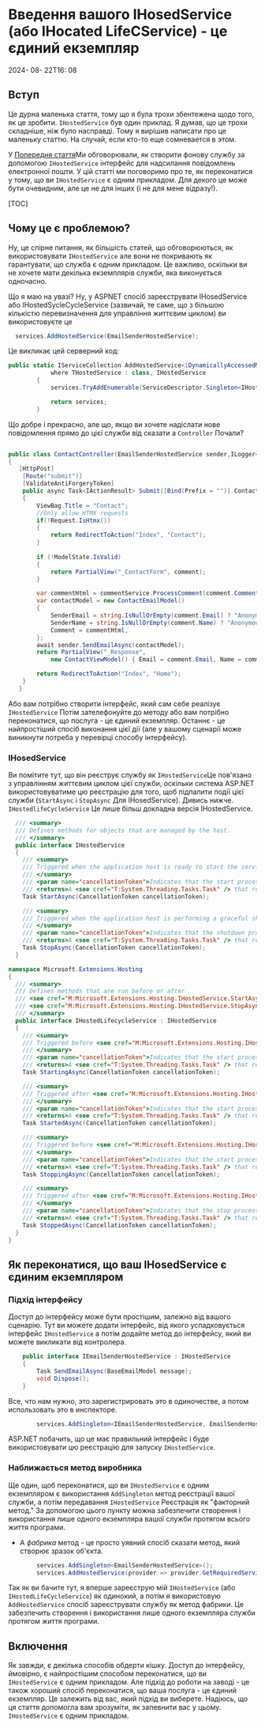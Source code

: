 # Введення вашого IHosedService (або IHocated LifeCService) - це єдиний екземпляр

<!--category-- ASP.NET -->
<datetime class="hidden">2024- 08- 22T16: 08</datetime>

## Вступ

Це дурна маленька стаття, тому що я була трохи збентежена щодо того, як це зробити. `IHostedService` був один приклад. Я думав, що це трохи складніше, ніж було насправді. Тому я вирішив написати про це маленьку статтю. На случай, если кто-то еще сомневается в этом.

У [Попередня стаття](/blog/addingasyncsendingforemails)Ми обговорювали, як створити фонову службу за допомогою `IHostedService` інтерфейс для надсилання повідомлень електронної пошти. У цій статті ми поговоримо про те, як переконатися у тому, що ви `IHostedService` є одним прикладом.
Для декого це може бути очевидним, але це не для інших (і не для мене відразу!).

[TOC]

## Чому це є проблемою?

Ну, це спірне питання, як більшість статей, що обговорюються, як використовувати `IHostedService` але вони не покривають як гарантувати, що служба є одним прикладом. Це важливо, оскільки ви не хочете мати декілька екземплярів служби, яка виконується одночасно.

Що я маю на увазі? Ну, у ASPNET спосіб зареєструвати IHosedService або IHostedSycleCycleService (зазвичай, те саме, що з більшою кількістю перевизначення для управління життєвим циклом) ви використовуєте це

```csharp
  services.AddHostedService(EmailSenderHostedService);
```

Це викликає цей серверний код:

```csharp
public static IServiceCollection AddHostedService<[DynamicallyAccessedMembers(DynamicallyAccessedMemberTypes.PublicConstructors)] THostedService>(this IServiceCollection services)
            where THostedService : class, IHostedService
        {
            services.TryAddEnumerable(ServiceDescriptor.Singleton<IHostedService, THostedService>());

            return services;
        }

```

Що добре і прекрасно, але що, якщо ви хочете надіслати нове повідомлення прямо до цієї служби від сказати a `Controller` Почали?

```csharp

public class ContactController(EmailSenderHostedService sender,ILogger<BaseController> logger) ...
{
   [HttpPost]
    [Route("submit")]
    [ValidateAntiForgeryToken]
    public async Task<IActionResult> Submit([Bind(Prefix = "")] ContactViewModel comment)
    {
        ViewBag.Title = "Contact";
        //Only allow HTMX requests
        if(!Request.IsHtmx())
        {
            return RedirectToAction("Index", "Contact");
        }
      
        if (!ModelState.IsValid)
        {
            return PartialView("_ContactForm", comment);
        }

        var commentHtml = commentService.ProcessComment(comment.Comment);
        var contactModel = new ContactEmailModel()
        {
            SenderEmail = string.IsNullOrEmpty(comment.Email) ? "Anonymous" : comment.Email,
            SenderName = string.IsNullOrEmpty(comment.Name) ? "Anonymous" : comment.Name,
            Comment = commentHtml,
        };
        await sender.SendEmailAsync(contactModel);
        return PartialView("_Response",
            new ContactViewModel() { Email = comment.Email, Name = comment.Name, Comment = commentHtml });

        return RedirectToAction("Index", "Home");
    }
   }
```

Або вам потрібно створити інтерфейс, який сам себе реалізує `IHostedService` Потім зателефонуйте до методу або вам потрібно переконатися, що послуга - це єдиний екземпляр. Останнє - це найпростіший спосіб виконання цієї дії (але у вашому сценарії може виникнути потреба у перевірці способу інтерфейсу).

### IHosedService

Ви помітите тут, що він реєструє службу як `IHostedService`Це пов'язано з управлінням життєвим циклом цієї служби, оскільки система ASP.NET використовуватиме цю реєстрацію для того, щоб підпалити події цієї служби (`StartAsync` і `StopAsync` Для IHosedService). Дивись нижче. `IHostedlifeCycleService` Це лише більш докладна версія IHostedService.

```csharp
  /// <summary>
  /// Defines methods for objects that are managed by the host.
  /// </summary>
  public interface IHostedService
  {
    /// <summary>
    /// Triggered when the application host is ready to start the service.
    /// </summary>
    /// <param name="cancellationToken">Indicates that the start process has been aborted.</param>
    /// <returns>A <see cref="T:System.Threading.Tasks.Task" /> that represents the asynchronous Start operation.</returns>
    Task StartAsync(CancellationToken cancellationToken);

    /// <summary>
    /// Triggered when the application host is performing a graceful shutdown.
    /// </summary>
    /// <param name="cancellationToken">Indicates that the shutdown process should no longer be graceful.</param>
    /// <returns>A <see cref="T:System.Threading.Tasks.Task" /> that represents the asynchronous Stop operation.</returns>
    Task StopAsync(CancellationToken cancellationToken);
  }

namespace Microsoft.Extensions.Hosting
{
  /// <summary>
  /// Defines methods that are run before or after
  /// <see cref="M:Microsoft.Extensions.Hosting.IHostedService.StartAsync(System.Threading.CancellationToken)" /> and
  /// <see cref="M:Microsoft.Extensions.Hosting.IHostedService.StopAsync(System.Threading.CancellationToken)" />.
  /// </summary>
  public interface IHostedLifecycleService : IHostedService
  {
    /// <summary>
    /// Triggered before <see cref="M:Microsoft.Extensions.Hosting.IHostedService.StartAsync(System.Threading.CancellationToken)" />.
    /// </summary>
    /// <param name="cancellationToken">Indicates that the start process has been aborted.</param>
    /// <returns>A <see cref="T:System.Threading.Tasks.Task" /> that represents the asynchronous operation.</returns>
    Task StartingAsync(CancellationToken cancellationToken);

    /// <summary>
    /// Triggered after <see cref="M:Microsoft.Extensions.Hosting.IHostedService.StartAsync(System.Threading.CancellationToken)" />.
    /// </summary>
    /// <param name="cancellationToken">Indicates that the start process has been aborted.</param>
    /// <returns>A <see cref="T:System.Threading.Tasks.Task" /> that represents the asynchronous operation.</returns>
    Task StartedAsync(CancellationToken cancellationToken);

    /// <summary>
    /// Triggered before <see cref="M:Microsoft.Extensions.Hosting.IHostedService.StopAsync(System.Threading.CancellationToken)" />.
    /// </summary>
    /// <param name="cancellationToken">Indicates that the start process has been aborted.</param>
    /// <returns>A <see cref="T:System.Threading.Tasks.Task" /> that represents the asynchronous operation.</returns>
    Task StoppingAsync(CancellationToken cancellationToken);

    /// <summary>
    /// Triggered after <see cref="M:Microsoft.Extensions.Hosting.IHostedService.StopAsync(System.Threading.CancellationToken)" />.
    /// </summary>
    /// <param name="cancellationToken">Indicates that the stop process has been aborted.</param>
    /// <returns>A <see cref="T:System.Threading.Tasks.Task" /> that represents the asynchronous operation.</returns>
    Task StoppedAsync(CancellationToken cancellationToken);
  }
}
```

## Як переконатися, що ваш IHosedService є єдиним екземпляром

### Підхід інтерфейсу

Доступ до інтерфейсу може бути простішим, залежно від вашого сценарію. Тут ви можете додати інтерфейс, від якого успадковується інтерфейс `IHostedService` а потім додайте метод до інтерфейсу, який ви можете викликати від контролера.

```csharp
    public interface IEmailSenderHostedService : IHostedService
    {
        Task SendEmailAsync(BaseEmailModel message);
        void Dispose();
    }
```

Все, что нам нужно, это зарегистрировать это в одиночестве, а потом использовать это в инспекторе.

```csharp
        services.AddSingleton<IEmailSenderHostedService, EmailSenderHostedService>();
```

ASP.NET побачить, що це має правильний інтерфейс і буде використовувати цю реєстрацію для запуску `IHostedService`.

### Наближається метод виробника

Ще один, щоб переконатися, що ви `IHostedService` є одним екземпляром є використання `AddSingleton` метод реєстрації вашої служби, а потім передавання `IHostedService` Реєстрація як "факторний метод." За допомогою цього пункту можна забезпечити створення і використання лише одного екземпляра вашої служби протягом всього життя програми.

* А *фабрика* метод - це просто уявний спосіб сказати метод, який створює зразок об'єкта.

```csharp
        services.AddSingleton<EmailSenderHostedService>();
        services.AddHostedService(provider => provider.GetRequiredService<EmailSenderHostedService>());
```

Так як ви бачите тут, я вперше зареєструю мій `IHostedService` (або `IHostedLifeCycleService`) як одинокий, а потім я використовую `AddHostedService` спосіб зареєструвати службу як метод фабрики. Це забезпечить створення і використання лише одного екземпляра служби протягом життя програми.

## Включення

Як завжди, є декілька способів обдерти кішку. Доступ до інтерфейсу, ймовірно, є найпростішим способом переконатися, що ви `IHostedService` є одним прикладом. Але підхід до роботи на заводі - це також хороший спосіб переконатися, що ваша послуга - це єдиний екземпляр. Це залежить від вас, який підхід ви виберете. Надіюсь, що ця стаття допомогла вам зрозуміти, як запевнити вас у цьому. `IHostedService` є одним прикладом.